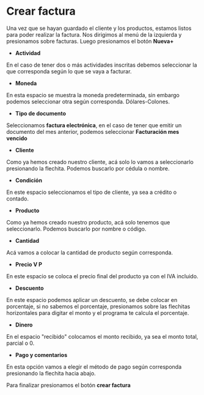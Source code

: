 # Crear factura

Una vez que se hayan guardado el cliente y los productos, estamos listos para poder realizar la factura.
Nos dirigimos al menú de la izquierda y presionamos sobre facturas. Luego presionamos el botón **Nueva+**

- **Actividad**

En el caso de tener dos o más actividades inscritas debemos seleccionar la que corresponda según lo que se vaya a facturar.

- **Moneda**

En esta espacio se muestra la moneda predeterminada, sin embargo podemos seleccionar otra según corresponda. Dólares-Colones.

- **Tipo de documento**

Seleccionamos **factura electrónica**, en el caso de tener que emitir un documento del mes anterior, podemos seleccionar **Facturación mes vencido**

- **Cliente**

Como ya hemos creado nuestro cliente, acá solo lo vamos a seleccionarlo presionando la flechita.
Podemos buscarlo por cédula o nombre.


- **Condición**

En este espacio seleccionamos el tipo de cliente, ya sea a crédito o contado.

- **Producto**

Como ya hemos creado nuestro producto, acá solo tenemos que seleccionarlo. Podemos buscarlo por nombre o código.

- **Cantidad**

Acá vamos a colocar la cantidad de producto según corresponda.

- **Precio V P**

En este espacio se coloca el precio final del producto ya con el IVA incluido.

- **Descuento**

En este espacio podemos aplicar un descuento, se debe colocar en porcentaje, si no sabemos el porcentaje, presionamos sobre las flechitas horizontales para digitar el monto y el programa te calcula el porcentaje.

- **Dinero**

En el espacio "recibido" colocamos el monto recibido, ya sea el monto total, parcial o 0.

- **Pago y comentarios**

En esta opción vamos a elegir el método de pago según corresponda presionando la flechita hacia abajo.

Para finalizar presionamos el botón **crear factura**
